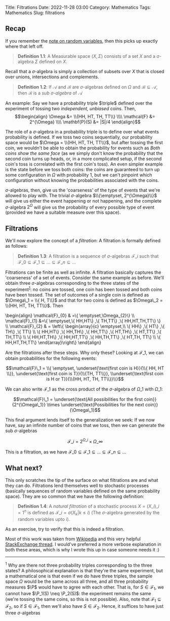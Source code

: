 Title: Filtrations
Date: 2022-11-28 03:00
Category: Mathematics
Tags: Mathematics
Slug: filtrations

$\newcommand{\triple}{(\Omega, \mathcal{F}, \mathbf{P})}$$\newcommand{\P}{\mathbf{P}}$
## Recap

If you remember the [note on random variables](https://aniruddhadeb.com/articles/2021/note-on-random-variables.md), then this picks up exactly where that left off.

> **Definition 1.1**: A Measurable space $(X,\Sigma)$ consists of a set $X$ and a $\sigma$-algebra $\Sigma$ defined on $X$.

Recall that a $\sigma$-algebra is simply a collection of subsets over $X$ that is closed over unions, intersections and complements.

> **Definition 1.2**: If $\mathcal{A}$ and $\mathcal{B}$ are $\sigma$-algebras defined on $\Omega$ and $\mathcal{B} \subseteq \mathcal{A}$, then $\mathcal{B}$ is a *sub $\sigma$-algebra* of $\mathcal{A}$

An example: Say we have a probability triple $\triple$ defined over the experiment of tossing two _independent, unbiased_ coins. Then, 
$$\begin{align}
\Omega &= \\{HH, HT, TH, TT\\} \\\\
\mathcal{F} &= 2^{\Omega} \\\\
\mathbf{P}(S) &= |S|/4
\end{align}$$

The role of a $\sigma$-algebra in a probability triple is to define over what events probability is defined. If we toss two coins sequentially, our probability space would be $\Omega = \\{HH, HT, TH, TT\\}$, but after tossing the first coin, we wouldn't be able to obtain the probability for events such as _Both coins show the same face_ (as we simply don't know the probability that the second coin turns up heads, or, in a more complicated setup, if the second coin's toss is correlated with the first coin's toss). An even simpler example is the state before we toss both coins: the coins are guaranteed to turn up some configuration in $\Omega$ with probability 1, but we can't pinpoint which configuration without knowing the probabilities associated with the coins. 

$\sigma$-algebras, then, give us the 'coarseness' of the type of events that we're allowed to play with. The trivial $\sigma$-algebra $\\{\emptyset, 2^{\Omega}\\}$ will give us either the event happening or not happening, and the complete $\sigma$-algebra $2^{\Omega}$ will give us the probability of every possible type of event (provided we have a suitable measure over this space).

## Filtrations

We'll now explore the concept of a _filtration_: A filtration is formally defined as follows:

> **Definition 1.3**: A filtration is a sequence of $\sigma$-algebras $\mathcal{F}\_i$ such that $\mathcal{F}\_0 \subseteq \mathcal{F}\_1 \subseteq \ldots \subseteq \mathcal{F}\_n \subseteq \ldots$

Filtrations can be finite as well as infinite. A filtration basically captures the 'coarseness' of a set of events. Consider the same example as before. We'll obtain three $\sigma$-algebras corresponding to the three states of the experiment<sup><a href="#footnote-1">1</a></sup>: no coins are tossed, one coin has been tossed and both coins have been tossed. The set of outcomes of a single coin is defined as $\Omega\_1 = \\{ H, T\\}$ and that for two coins is defined as $\Omega\_2 = \\{HH, HT, TH, TT\\}$. Then

\begin{align}
\mathcal{F}\_{0}  & =\\{ \emptyset,\Omega\_{2}\\} \\\\
\mathcal{F}\_{1}  &=\\{ \emptyset,\\{ HH,HT\\} ,\\{ TH,TT\\} ,\\{ HH,HT,TH,TT\\} \\} \\\\
\mathcal{F}\_{2} & = \left\\{ \begin{array}{c}
\emptyset,\\\\
\\{ HH\\} ,\\{ HT\\} ,\\{ TH\\} ,\\{ TT\\} \\\\
\\{ HH,HT\\} ,\\{ HH,TH\\} ,\\{ HH,TT\\} ,\\{ HT,TH\\} ,\\{ HT,TT\\} ,\\{ TH,TT\\} \\\\
\\{ HH,HT,TH\\} ,\\{ HH,HT,TT\\} ,\\{ HH,TH,TT\\} ,\\{ HT,TH, TT\\} \\\\
\\{ HH,HT,TH,TT\\}
\end{array}\right\\} 
\end{align}

Are the filtrations after these steps. Why only these? Looking at $\mathcal{F}\_1$, we can obtain probabilities for the following events:

$$\mathcal{F}\_1 = \\{ \emptyset, \underset{\text{first coin is H}}{\\{ HH, HT \\}}, \underset{\text{first coin is T}}{\\{TH, TT\\}}, \\underset{\text{first coin is H or T}}{\\{HH, HT, TH, TT\\}}\\}$$

We can also write $\mathcal{F}\_1$ as the cross product of the $\sigma$-algebra of $\Omega\_1$ with $\Omega\_1$:

$$\mathcal{F}\_1 = \underset{\text{All possibilities for the first coin}}{2^{\Omega\_1}} \times \underset{\text{Possibilities for the next coin}}{\Omega\_1}$$

This final argument lends itself to the generalization we seek: If we now have, say an infinite number of coins that we toss, then we can generate the sub $\sigma$-algebras 

$$\mathcal{F}\_i = 2^{\Omega\_i} \times \Omega\_\infty$$

This is a filtration, as we have $\mathcal{F}\_0 \subseteq \mathcal{F}\_1 \subseteq \ldots \subseteq \mathcal{F}\_n \subseteq \ldots$

## What next?

This only scratches the tip of the surface on what filtrations are and what they can do. Filtrations lend themselves well to stochastic processes (basically sequences of random variables defined on the same probability space). They are so common that we have the following definition:

> **Definition 1.4**: A _natural filtration_ of a stochastic process $X = (X\_i)\_{i=1}^n$ is defined as $\mathcal{F}\_i = \sigma(X_k | k \le i)$ (The $\sigma$-algebra generated by the random variables upto $i$).

As an exercise, try to verify that this is indeed a filtration.

Most of this work was taken from [Wikipedia](https://en.wikipedia.org/wiki/Filtration_\(probability_theory\)) and this very helpful [StackExchange thread](https://math.stackexchange.com/questions/3029823/intuition-of-sub-sigma-algebra-definition). I would've preferred a more verbose explanation in both these areas, which is why I wrote this up in case someone needs it :)

-----

<sup id="footnote-1">1</sup> Why are there not three probability triples corresponding to the three states? A philosophical explanation is that they're the same experiment, but a mathematical one is that even if we do have three triples, the sample space $\Omega$ would be the same across all three, and all three probability measures $\P$ would have to agree with each other. That is, for $S \in \mathcal{F}_1$, we cannot have $\P_1(S) \neq \P_2(S)$: the experiment remains the same (we're tossing the same coins, so this is not possible). Also, note that $\mathcal{F}_1 \subseteq \mathcal{F}_2$, so if $S \in \mathcal{F}_1$, then we'll also have $S \in \mathcal{F}_2$. Hence, it suffices to have just three $\sigma$-algebras
